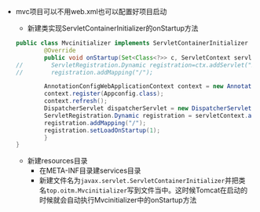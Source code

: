 - mvc项目可以不用web.xml也可以配置好项目启动
    - 新建类实现ServletContainerInitializer的onStartup方法
    ```java
    public class Mvcinitializer implements ServletContainerInitializer {
            @Override
            public void onStartup(Set<Class<?>> c, ServletContext servletContext) throws ServletException {
    //        ServletRegistration.Dynamic registration=ctx.addServlet("xx",new SpringServlet());
    //        registration.addMapping("/");
    
            AnnotationConfigWebApplicationContext context = new AnnotationConfigWebApplicationContext();                
            context.register(Appconfig.class);
            context.refresh();
            DispatcherServlet dispatcherServlet = new DispatcherServlet();
            ServletRegistration.Dynamic registration = servletContext.addServlet("xx", dispatcherServlet);
            registration.addMapping("/");
            registration.setLoadOnStartup(1);
            }
    }
    ```
    
  - 新建resources目录
    - 在META-INF目录建services目录
    - 新建文件名为`javax.servlet.ServletContainerInitializer`并把类名`top.oitm.Mvcinitializer`写到文件当中。这时候Tomcat在启动的时候就会自动执行Mvcinitializer中的onStartup方法